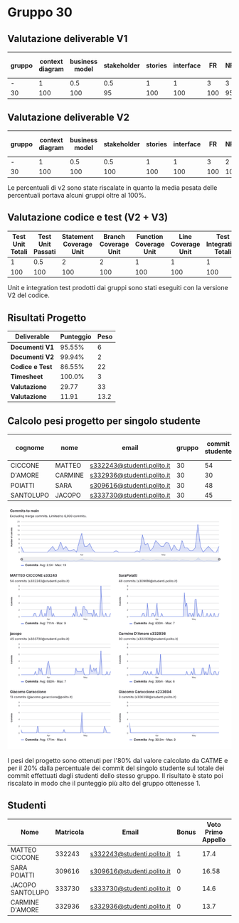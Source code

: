 # Gruppo 30

## Valutazione deliverable V1

| gruppo | context diagram | business model | stakeholder | stories | interface | FR | NFR | use cases diagram | use cases | scenario | Glossary | DeploymentDiagram | functionality | estimation doc | precisione valori estimation | valutazione |
| --- | --- | --- | --- | --- | --- | --- | --- | --- | --- | --- | --- | --- | --- | --- | --- | --- |
| - | 1 | 0.5 | 0.5 | 1 | 1 | 3 | 3 | 1 | 5 | 5 | 5 | 2 | 1 | 2 | 2 | 33 |
| 30 | 100 | 100 | 95 | 100 | 100 | 100 | 95 | 100 | 100 | 100 | 70 | 100 | 100 | 90 | 95.15 | 95.55 |


## Valutazione deliverable V2



| gruppo | context diagram | business model | stakeholder | stories | interface | FR | NFR | ACCESS RIGHTS | use cases diagram | use cases | scenario | Glossary | DeploymentDiagram | functionality | estimation | precisione valori estimation | valutazione |
| --- | --- | --- | --- | --- | --- | --- | --- | --- | --- | --- | --- | --- | --- | --- | --- | --- | --- |
| - | 1 | 0.5 | 0.5 | 1 | 1 | 3 | 2 | 1 | 1 | 5 | 5 | 5 | 2 | 1 | 2 | 2 | 33 |
| 30 | 100 | 100 | 100 | 100 | 100 | 100 | 100 | 100 | 100 | 100 | 100 | 100 | 100 | 100 | 100 | 96.23 | 101.3 |


Le percentuali di v2 sono state riscalate in quanto la media pesata delle percentuali portava alcuni gruppi oltre al 100%.

## Valutazione codice e test (V2 + V3)



| Test Unit Totali | Test Unit Passati | Statement Coverage Unit | Branch Coverage Unit | Function Coverage Unit | Line Coverage Unit | Test Integration Totali | Test Integration Falliti | Statement Coverage Integration | Branch Coverage Integration | Function Coverage Integration | Line Coverage Integration | Correttezza V2 | Correttezza V3 | valutazione |
| --- | --- | --- | --- | --- | --- | --- | --- | --- | --- | --- | --- | --- | --- | --- |
| 1 | 0.5 | 2 | 2 | 1 | 1 | 1 | 0.5 | 2 | 2 | 1 | 1 | 16 | 2 | 33 |
| 100 | 100 | 100 | 100 | 100 | 100 | 100 | 100 | 75 | 50 | 100 | 75 | 83.1932773109244 | 100 | 86.55 |


 Unit e integration test prodotti dai gruppi sono stati eseguiti con la versione V2 del codice.


## Risultati Progetto

| Deliverable | Punteggio | Peso |
| --- | --- | --- |
| **Documenti V1** | 95.55% | 6 |
| **Documenti V2** | 99.94% | 2 |
| **Codice e Test** | 86.55% | 22 |
| **Timesheet** | 100.0% | 3 |
| **Valutazione** | 29.77 | 33 |
| **Valutazione** | 11.91 | 13.2 |

## Calcolo pesi progetto per singolo studente

| cognome | nome | email | gruppo | commit studente | commit totali | commit sul totale | coefficiente catme | coefficiente pesato | coefficiente progetto |
| --- | --- | --- | --- | --- | --- | --- | --- | --- | --- |
| CICCONE | MATTEO | s332243@studenti.polito.it | 30 | 54 | 177 | 0.31 | 1.04 | 0.89 | 1.00 |
| D'AMORE | CARMINE | s332936@studenti.polito.it | 30 | 30 | 177 | 0.17 | 0.93 | 0.78 | 0.87 |
| POIATTI | SARA | s309616@studenti.polito.it | 30 | 48 | 177 | 0.27 | 1.05 | 0.89 | 1.00 |
| SANTOLUPO | JACOPO | s333730@studenti.polito.it | 30 | 45 | 177 | 0.25 | 0.95 | 0.81 | 0.91 |

![Commit gruppo 30](./30.png)

 I pesi del progetto sono ottenuti per l'80% dal valore calcolato da CATME e per il 20% dalla percentuale dei commit del singolo studente sul totale dei commit effettuati dagli studenti dello stesso gruppo. Il risultato è stato poi riscalato in modo che il punteggio più alto del gruppo ottenesse 1.

## Studenti

| Nome | Matricola | Email | Bonus | Voto Primo Appello | Voto Progetto | Voto Finale |
| --- | --- | --- | --- | --- | --- | --- |
| MATTEO CICCONE | 332243 | s332243@studenti.polito.it | 1 | 17.4 | 11.89 | 30 |
| SARA POIATTI | 309616 | s309616@studenti.polito.it | 0 | 16.58 | 11.91 | 28 |
| JACOPO SANTOLUPO | 333730 | s333730@studenti.polito.it | 0 | 14.6 | 10.80 | 25 |
| CARMINE D'AMORE | 332936 | s332936@studenti.polito.it | 0 | 13.7 | 10.36 | 24 |
